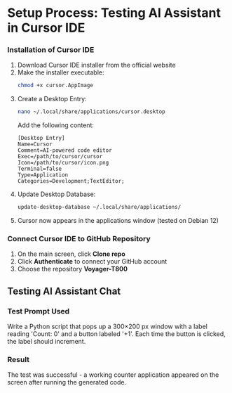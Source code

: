 # Setup Process: Testing AI Assistant in Cursor IDE
### Installation of Cursor IDE

1. Download Cursor IDE installer from the official website
2. Make the installer executable:
   ```bash
   chmod +x cursor.AppImage
   ```
3. Create a Desktop Entry:
   ```bash
   nano ~/.local/share/applications/cursor.desktop
   ```
   Add the following content:
   ```desktop
   [Desktop Entry]
   Name=Cursor
   Comment=AI-powered code editor
   Exec=/path/to/cursor/cursor
   Icon=/path/to/cursor/icon.png
   Terminal=false
   Type=Application
   Categories=Development;TextEditor;
   ```
4. Update Desktop Database:
   ```bash
   update-desktop-database ~/.local/share/applications/
   ```
5. Cursor now appears in the applications window (tested on Debian 12)

### Connect Cursor IDE to GitHub Repository

1. On the main screen, click **Clone repo**
2. Click **Authenticate** to connect your GitHub account
3. Choose the repository **Voyager-T800**

## Testing AI Assistant Chat

### Test Prompt Used
Write a Python script that pops up a 300×200 px window with a label reading 'Count: 0' and a button labeled '+1'. Each time the button is clicked, the label should increment.

### Result
The test was successful - a working counter application appeared on the screen after running the generated code.